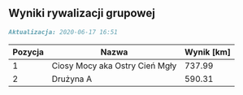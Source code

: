 ## Wyniki rywalizacji grupowej

```markdown
Aktualizacja: 2020-06-17 16:51
```

Pozycja | Nazwa | Wynik [km] |
------------ | -------------  | -------------
 1 |Ciosy Mocy aka Ostry Cień Mgły | 737.99 
 2 |Drużyna A | 590.31